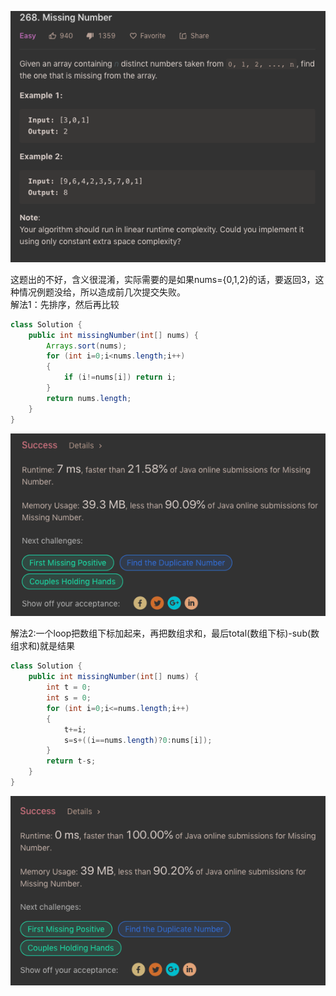 ![GitHub Logo](/image/268.1.png)

这题出的不好，含义很混淆，实际需要的是如果nums={0,1,2}的话，要返回3，这种情况例题没给，所以造成前几次提交失败。<br>
解法1：先排序，然后再比较

```java
class Solution {
    public int missingNumber(int[] nums) {
        Arrays.sort(nums);        
        for (int i=0;i<nums.length;i++)
        {
            if (i!=nums[i]) return i;
        }
        return nums.length;
    }
}
```

![GitHub Logo](/image/268.2.png)

解法2:一个loop把数组下标加起来，再把数组求和，最后total(数组下标)-sub(数组求和)就是结果

```java
class Solution {
    public int missingNumber(int[] nums) { 
        int t = 0;
        int s = 0;
        for (int i=0;i<=nums.length;i++)
        {
            t+=i;
            s=s+((i==nums.length)?0:nums[i]);
        }
        return t-s;
    }
}
```

![GitHub Logo](/image/268.3.png)
